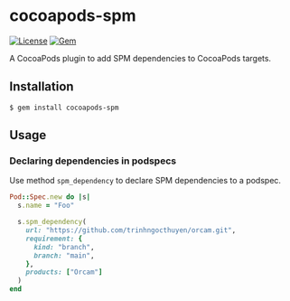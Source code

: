# cocoapods-spm

[![License](https://img.shields.io/badge/license-MIT-green.svg?style=flat&color=blue)](https://github.com/trinhngocthuyen/cocoapods-spm/blob/main/LICENSE.txt)
[![Gem](https://img.shields.io/gem/v/cocoapods-spm.svg?style=flat&color=blue)](https://rubygems.org/gems/cocoapods-spm)

A CocoaPods plugin to add SPM dependencies to CocoaPods targets.

## Installation

    $ gem install cocoapods-spm

## Usage

### Declaring dependencies in podspecs

Use method `spm_dependency` to declare SPM dependencies to a podspec.

```rb
Pod::Spec.new do |s|
  s.name = "Foo"

  s.spm_dependency(
    url: "https://github.com/trinhngocthuyen/orcam.git",
    requirement: {
      kind: "branch",
      branch: "main",
    },
    products: ["Orcam"]
  )
end
```

